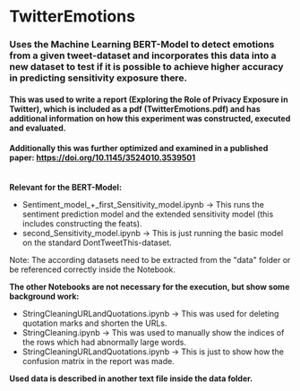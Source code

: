 # TwitterEmotions

### Uses the Machine Learning BERT-Model to detect emotions from a given tweet-dataset and incorporates this data into a new dataset to test if it is possible to achieve higher accuracy in predicting sensitivity exposure there.

#### This was used to write a report (Exploring the Role of Privacy Exposure in Twitter), which is included as a pdf (TwitterEmotions.pdf) and has additional information on how this experiment was constructed, executed and evaluated. 

#### Additionally this was further optimized and examined in a published paper: https://doi.org/10.1145/3524010.3539501
\
__Relevant for the BERT-Model:__
* Sentiment_model\_+\_first_Sensitivity_model.ipynb
&rarr; This runs the sentiment prediction model and the extended sensitivity model (this includes constructing the feats).
* second_Sensitivity_model.ipynb
&rarr; This is just running the basic model on the standard DontTweetThis-dataset.

Note: The according datasets need to be extracted from the "data" folder or be referenced correctly inside the Notebook.

__The other Notebooks are not necessary for the execution, but show some background work:__
* StringCleaningURLandQuotations.ipynb
&rarr; This was used for deleting quotation marks and shorten the URLs.
* StringCleaning.ipynb
&rarr; This was used to manually show the indices of the rows which had abnormally large words.
* StringCleaningURLandQuotations.ipynb
&rarr; This is just to show how the confusion matrix in the report was made.

__Used data is described in another text file inside the data folder.__
